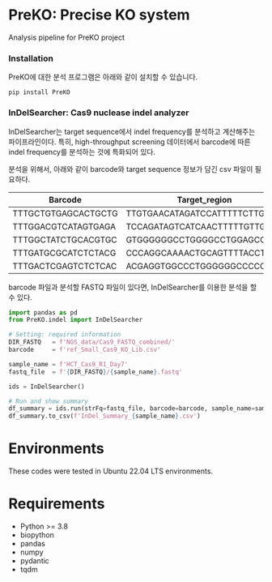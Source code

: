 # PreKO: Precise KO system
Analysis pipeline for PreKO project

### Installation
PreKO에 대한 분석 프로그램은 아래와 같이 설치할 수 있습니다. 

```
pip install PreKO
```


### InDelSearcher: Cas9 nuclease indel analyzer
InDelSearcher는 target sequence에서 indel frequency를 분석하고 계산해주는 파이프라인이다. 특히, high-throughput screening 데이터에서 barcode에 따른 indel frequency를 분석하는 것에 특화되어 있다. 

분석을 위해서, 아래와 같이 barcode와 target sequence 정보가 담긴 csv 파일이 필요하다. 


| Barcode             | Target_region               | Reference_sequence                                            |
| ------------------- | --------------------------- | ------------------------------------------------------------- |
| TTTGCTGTGAGCACTGCTG | TTGTGAACATAGATCCATTTTTCTTGG | CTTGAAAAAGTGGCACCGAGTCGGTGCTTTTTTNNNNNNNNTTTGCTGTGAGCACTGCTGT |
| TTTGGACGTCATAGTGAGA | TCCAGATAGTCATCAACTTTTTGTTGG | CTTGAAAAAGTGGCACCGAGTCGGTGCTTTTTTNNNNNNNNTTTGGACGTCATAGTGAGAT |
| TTTGGCTATCTGCACGTGC | GTGGGGGGCCTGGGGCCTGGAGCCTGG | CTTGAAAAAGTGGCACCGAGTCGGTGCTTTTTTNNNNNNNNTTTGGCTATCTGCACGTGCG |
| TTTGATGCGCATCTCTACG | CCCAGGCAAAACTGCAGTTTTACCTGG | CTTGAAAAAGTGGCACCGAGTCGGTGCTTTTTTNNNNNNNNTTTGATGCGCATCTCTACGC |
| TTTGACTCGAGTCTCTCAC | ACGAGGTGGCCCTGGGGGGCCCCCTGG | CTTGAAAAAGTGGCACCGAGTCGGTGCTTTTTTNNNNNNNNTTTGACTCGAGTCTCTCACA |


barcode 파일과 분석할 FASTQ 파일이 있다면, InDelSearcher를 이용한 분석을 할 수 있다. 

```python
import pandas as pd
from PreKO.indel import InDelSearcher

# Setting: required information
DIR_FASTQ   = f'NGS_data/Cas9_FASTQ_combined/'
barcode     = f'ref_Small_Cas9_KO_Lib.csv'

sample_name = f'HCT_Cas9_R1_Day7'
fastq_file  = f'{DIR_FASTQ}/{sample_name}.fastq'

ids = InDelSearcher()

# Run and show summary
df_summary = ids.run(strFq=fastq_file, barcode=barcode, sample_name=sample_name, thread=25)
df_summary.to_csv(f'InDel_Summary_{sample_name}.csv')
```


# Environments
These codes were tested in Ubuntu 22.04 LTS environments.

# Requirements
- Python >= 3.8
- biopython
- pandas
- numpy
- pydantic
- tqdm